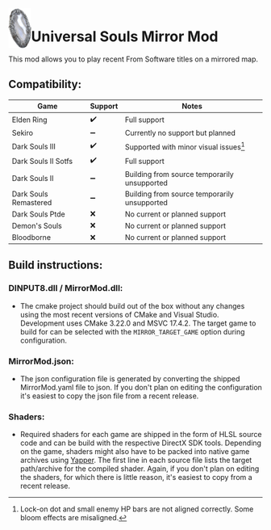<img align="left" width="45" src="assets/icon.png" alt="Resume application project app icon">

# Universal Souls Mirror Mod

This mod allows you to play recent From Software titles on a mirrored map. 

## Compatibility:

| Game                  | Support   | Notes                                        |
| ------                | ---       | ------                                       |
| Elden Ring            | :heavy_check_mark:        | Full support                                 |
| Sekiro                | :heavy_minus_sign:        | Currently no support but planned             |
| Dark Souls III        | :heavy_check_mark:        | Supported with minor visual issues[^1]       |
| Dark Souls II Sotfs   | :heavy_check_mark:        | Full support                                 |
| Dark Souls II         | :heavy_minus_sign:        | Building from source temporarily unsupported |
| Dark Souls Remastered | :heavy_minus_sign:        | Building from source temporarily unsupported | 
| Dark Souls Ptde       | :x:                       | No current or planned support                | 
| Demon's Souls         | :x:                       | No current or planned support                | 
| Bloodborne            | :x:                       | No current or planned support                | 

[^1]: Lock-on dot and small enemy HP bars are not aligned correctly. Some bloom effects are misaligned. 

## Build instructions:
 ### DINPUT8.dll / MirrorMod.dll:
 - The cmake project should build out of the box without any changes using the most recent versions of CMake and Visual Studio. Development uses CMake 3.22.0 and MSVC 17.4.2. The target game to build for can be selected with the `MIRROR_TARGET_GAME` option during configuration. 

 ### MirrorMod.json:
 - The json configuration file is generated by converting the shipped MirrorMod.yaml file to json. If you don't plan on editing the configuration it's easiest to copy the json file from a recent release. 

 ### Shaders:
 - Required shaders for each game are shipped in the form of HLSL source code and can be build with the respective DirectX SDK tools. Depending on the game, shaders might also have to be packed into native game archives using [Yapper](https://github.com/JKAnderson/Yabber). The first line in each source file lists the target path/archive for the compiled shader. Again, if you don't plan on editing the shaders, for which there is little reason, it's easiest to copy from a recent release. 
